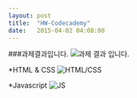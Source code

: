 ```yaml
---
layout: post
title:  "HW-Codecademy"
date:   2015-04-02 04:08:00
---
```

###과제결과입니다.
![과제 결과 입니다.](https://cloud.githubusercontent.com/assets/11540472/6949101/6c27dada-d8ed-11e4-9cbc-22f1d4210c32.JPG)

*HTML & CSS
![HTML/CSS](https://cloud.githubusercontent.com/assets/11540472/6957018/6592c394-d931-11e4-8899-0dd648f6269a.JPG)

*Javascript
![JS](https://cloud.githubusercontent.com/assets/11540472/6957022/780ff816-d931-11e4-9959-0fbe2b9cc968.JPG)




